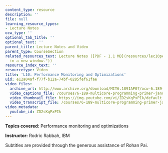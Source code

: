 ```yaml
---
content_type: resource
description: ''
file: null
learning_resource_types:
- Lecture Notes
ocw_type: ''
optional_tab_title: ''
optional_text: ''
parent_title: Lecture Notes and Video
parent_type: CourseSection
related_resources_text: Lecture Notes ([PDF - 1.1 MB](resources/lec10perfrmnce "Open
  in a new window."))
resource_index_text: ''
resourcetype: Video
title: 'L10: Performance Monitoring and Optimizations'
uid: e12a04af-f77f-b12a-74bf-0285fef61fae
video_files:
  archive_url: http://www.archive.org/download/MIT6.189IAP07/ocw-6.189-iap07-lec10_300k.mp4
  video_captions_file: /courses/6-189-multicore-programming-primer-january-iap-2007/2aa2d77c66115e63be4585949d7fee3c_ZD2sKqPxPIk.vtt
  video_thumbnail_file: https://img.youtube.com/vi/ZD2sKqPxPIk/default.jpg
  video_transcript_file: /courses/6-189-multicore-programming-primer-january-iap-2007/7ef8e04d24194ce3f24617ddcc6640f3_ZD2sKqPxPIk.pdf
video_metadata:
  youtube_id: ZD2sKqPxPIk
---
```


**Topics covered:** Performance monitoring and optimizations

**Instructor:** Rodric Rabbah, IBM

Subtitles are provided through the generous assistance of Rohan Pai.